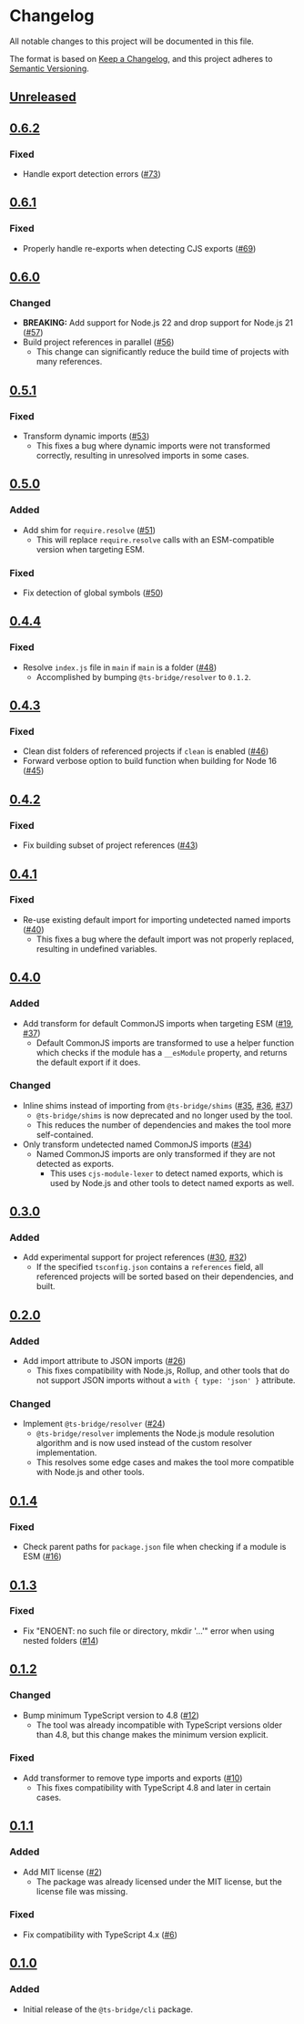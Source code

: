 # Changelog

All notable changes to this project will be documented in this file.

The format is based on [Keep a Changelog](https://keepachangelog.com/en/1.0.0/),
and this project adheres to [Semantic Versioning](https://semver.org/spec/v2.0.0.html).

## [Unreleased]

## [0.6.2]

### Fixed

- Handle export detection errors ([#73](https://github.com/ts-bridge/ts-bridge/pull/73))

## [0.6.1]

### Fixed

- Properly handle re-exports when detecting CJS exports ([#69](https://github.com/ts-bridge/ts-bridge/pull/69))

## [0.6.0]

### Changed

- **BREAKING:** Add support for Node.js 22 and drop support for Node.js 21 ([#57](https://github.com/ts-bridge/ts-bridge/pull/57))
- Build project references in parallel ([#56](https://github.com/ts-bridge/ts-bridge/pull/56))
  - This change can significantly reduce the build time of projects with many
    references.

## [0.5.1]

### Fixed

- Transform dynamic imports ([#53](https://github.com/ts-bridge/ts-bridge/pull/53))
  - This fixes a bug where dynamic imports were not transformed correctly,
    resulting in unresolved imports in some cases.

## [0.5.0]

### Added

- Add shim for `require.resolve` ([#51](https://github.com/ts-bridge/ts-bridge/pull/51))
  - This will replace `require.resolve` calls with an ESM-compatible version
    when targeting ESM.

### Fixed

- Fix detection of global symbols ([#50](https://github.com/ts-bridge/ts-bridge/pull/50))

## [0.4.4]

### Fixed

- Resolve `index.js` file in `main` if `main` is a folder ([#48](https://github.com/ts-bridge/ts-bridge/pull/48))
  - Accomplished by bumping `@ts-bridge/resolver` to `0.1.2`.

## [0.4.3]

### Fixed

- Clean dist folders of referenced projects if `clean` is enabled ([#46](https://github.com/ts-bridge/ts-bridge/pull/46))
- Forward verbose option to build function when building for Node 16 ([#45](https://github.com/ts-bridge/ts-bridge/pull/45))

## [0.4.2]

### Fixed

- Fix building subset of project references ([#43](https://github.com/ts-bridge/ts-bridge/pull/43))

## [0.4.1]

### Fixed

- Re-use existing default import for importing undetected named imports ([#40](https://github.com/ts-bridge/ts-bridge/pull/40))
  - This fixes a bug where the default import was not properly replaced,
    resulting in undefined variables.

## [0.4.0]

### Added

- Add transform for default CommonJS imports when targeting ESM ([#19](https://github.com/ts-bridge/ts-bridge/pull/19), [#37](https://github.com/ts-bridge/ts-bridge/pull/37))
  - Default CommonJS imports are transformed to use a helper function which
    checks if the module has a `__esModule` property, and returns the default
    export if it does.

### Changed

- Inline shims instead of importing from `@ts-bridge/shims` ([#35](https://github.com/ts-bridge/ts-bridge/pull/35), [#36](https://github.com/ts-bridge/ts-bridge/pull/36), [#37](https://github.com/ts-bridge/ts-bridge/pull/37))
  - `@ts-bridge/shims` is now deprecated and no longer used by the tool.
  - This reduces the number of dependencies and makes the tool more
    self-contained.
- Only transform undetected named CommonJS imports ([#34](https://github.com/ts-bridge/ts-bridge/pull/34))
  - Named CommonJS imports are only transformed if they are not detected as
    exports.
    - This uses `cjs-module-lexer` to detect named exports, which is used by
      Node.js and other tools to detect named exports as well.

## [0.3.0]

### Added

- Add experimental support for project references ([#30](https://github.com/ts-bridge/ts-bridge/pull/30), [#32](https://github.com/ts-bridge/ts-bridge/pull/32))
  - If the specified `tsconfig.json` contains a `references` field, all
    referenced projects will be sorted based on their dependencies, and built.

## [0.2.0]

### Added

- Add import attribute to JSON imports ([#26](https://github.com/ts-bridge/ts-bridge/pull/26))
  - This fixes compatibility with Node.js, Rollup, and other tools that do not
    support JSON imports without a `with { type: 'json' }` attribute.

### Changed

- Implement `@ts-bridge/resolver` ([#24](https://github.com/ts-bridge/ts-bridge/pull/24))
  - `@ts-bridge/resolver` implements the Node.js module resolution algorithm and
    is now used instead of the custom resolver implementation.
  - This resolves some edge cases and makes the tool more compatible with
    Node.js and other tools.

## [0.1.4]

### Fixed

- Check parent paths for `package.json` file when checking if a module is ESM ([#16](https://github.com/ts-bridge/ts-bridge/pull/16))

## [0.1.3]

### Fixed

- Fix "ENOENT: no such file or directory, mkdir '...'" error when using nested folders ([#14](https://github.com/ts-bridge/ts-bridge/pull/14))

## [0.1.2]

### Changed

- Bump minimum TypeScript version to 4.8 ([#12](https://github.com/ts-bridge/ts-bridge/pull/12))
  - The tool was already incompatible with TypeScript versions older than 4.8,
    but this change makes the minimum version explicit.

### Fixed

- Add transformer to remove type imports and exports ([#10](https://github.com/ts-bridge/ts-bridge/pull/10))
  - This fixes compatibility with TypeScript 4.8 and later in certain cases.

## [0.1.1]

### Added

- Add MIT license ([#2](https://github.com/ts-bridge/ts-bridge/pull/2))
  - The package was already licensed under the MIT license, but the license file
    was missing.

### Fixed

- Fix compatibility with TypeScript 4.x ([#6](https://github.com/ts-bridge/ts-bridge/pull/6))

## [0.1.0]

### Added

- Initial release of the `@ts-bridge/cli` package.

[Unreleased]: https://github.com/ts-bridge/ts-bridge/compare/@ts-bridge/cli@0.6.2...HEAD
[0.6.2]: https://github.com/ts-bridge/ts-bridge/compare/@ts-bridge/cli@0.6.1...@ts-bridge/cli@0.6.2
[0.6.1]: https://github.com/ts-bridge/ts-bridge/compare/@ts-bridge/cli@0.6.0...@ts-bridge/cli@0.6.1
[0.6.0]: https://github.com/ts-bridge/ts-bridge/compare/@ts-bridge/cli@0.5.1...@ts-bridge/cli@0.6.0
[0.5.1]: https://github.com/ts-bridge/ts-bridge/compare/@ts-bridge/cli@0.5.0...@ts-bridge/cli@0.5.1
[0.5.0]: https://github.com/ts-bridge/ts-bridge/compare/@ts-bridge/cli@0.4.4...@ts-bridge/cli@0.5.0
[0.4.4]: https://github.com/ts-bridge/ts-bridge/compare/@ts-bridge/cli@0.4.3...@ts-bridge/cli@0.4.4
[0.4.3]: https://github.com/ts-bridge/ts-bridge/compare/@ts-bridge/cli@0.4.2...@ts-bridge/cli@0.4.3
[0.4.2]: https://github.com/ts-bridge/ts-bridge/compare/@ts-bridge/cli@0.4.1...@ts-bridge/cli@0.4.2
[0.4.1]: https://github.com/ts-bridge/ts-bridge/compare/@ts-bridge/cli@0.4.0...@ts-bridge/cli@0.4.1
[0.4.0]: https://github.com/ts-bridge/ts-bridge/compare/@ts-bridge/cli@0.3.0...@ts-bridge/cli@0.4.0
[0.3.0]: https://github.com/ts-bridge/ts-bridge/compare/@ts-bridge/cli@0.2.0...@ts-bridge/cli@0.3.0
[0.2.0]: https://github.com/ts-bridge/ts-bridge/compare/@ts-bridge/cli@0.1.4...@ts-bridge/cli@0.2.0
[0.1.4]: https://github.com/ts-bridge/ts-bridge/compare/@ts-bridge/cli@0.1.3...@ts-bridge/cli@0.1.4
[0.1.3]: https://github.com/ts-bridge/ts-bridge/compare/@ts-bridge/cli@0.1.2...@ts-bridge/cli@0.1.3
[0.1.2]: https://github.com/ts-bridge/ts-bridge/compare/@ts-bridge/cli@0.1.1...@ts-bridge/cli@0.1.2
[0.1.1]: https://github.com/ts-bridge/ts-bridge/compare/@ts-bridge/cli@0.1.0...@ts-bridge/cli@0.1.1
[0.1.0]: https://github.com/ts-bridge/ts-bridge/releases/tag/@ts-bridge/cli@0.1.0
